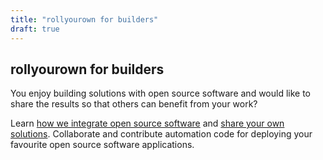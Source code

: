 ```yaml
---
title: "rollyourown for builders"
draft: true
---
```


## rollyourown for builders

You enjoy building solutions with open source software and would like to share the results so that others can benefit from your work?

Learn [how we integrate open source software](/collaborate/project_and_module_development/) and [share your own solutions](/collaborate/). Collaborate and contribute automation code for deploying your favourite open source software applications.
